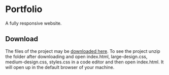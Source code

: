 # Portfolio
A fully responsive website.
## Download
The files of the project may be [downloaded here](https://github.com/indranarayan12/Portfolio/archive/master.zip). To see the project unzip the folder after downloading and open index.html, large-design.css, medium-design.css, styles.css in a code editor and then open index.html. It will open up in the default browser of your machine. 

